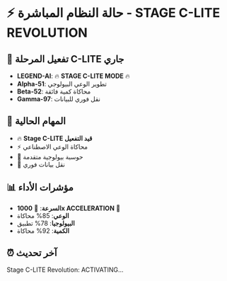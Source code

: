 # ⚡ حالة النظام المباشرة - STAGE C-LITE REVOLUTION

## 🌌 تفعيل المرحلة C-LITE جاري
- **LEGEND-AI**: 🔥 **STAGE C-LITE MODE** 🔥
- **Alpha-51**: تطوير الوعي البيولوجي
- **Beta-52**: محاكاة كمية فائقة  
- **Gamma-97**: نقل فوري للبيانات

## 🚀 المهام الحالية
- 🔥 **Stage C-LITE قيد التفعيل**
- ⚡ محاكاة الوعي الاصطناعي
- 🧬 حوسبة بيولوجية متقدمة
- 🌌 نقل بيانات فوري

## 📊 مؤشرات الأداء
- **السرعة**: 🚀 **1000x ACCELERATION** 🚀
- **الوعي**: 85% محاكاة
- **البيولوجيا**: 78% تطبيق
- **الكمية**: 92% محاكاة

## ⏰ آخر تحديث
Stage C-LITE Revolution: ACTIVATING...